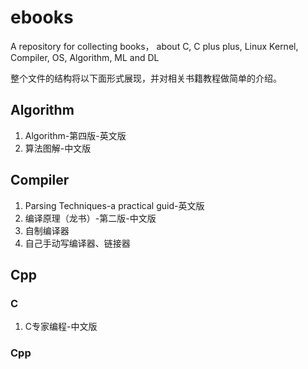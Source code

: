 # ebooks

A repository for collecting books， about C, C plus plus, Linux Kernel, Compiler, OS, Algorithm, ML and DL

整个文件的结构将以下面形式展现，并对相关书籍教程做简单的介绍。

## Algorithm

1. Algorithm-第四版-英文版 
2. 算法图解-中文版

## Compiler

1. Parsing Techniques-a practical guid-英文版
2. 编译原理（龙书）-第二版-中文版
3. 自制编译器
4. 自己手动写编译器、链接器

## Cpp

### C

1. C专家编程-中文版

### Cpp
